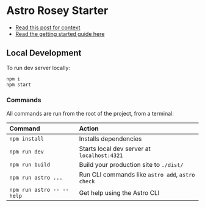 # Astro Rosey Starter

- [Read this post for context](https://cloudcannon.com/blog/managing-multilingual-content-in-cloudcannon/)
- [Read the getting started guide here](https://rad-turnip.cloudvent.net/docs/#option-2-a-staging-to-production-workflow)

## Local Development

To run dev server locally:

```bash
npm i
npm start
```

### Commands

All commands are run from the root of the project, from a terminal:

| Command                   | Action                                           |
| :------------------------ | :----------------------------------------------- |
| `npm install`             | Installs dependencies                            |
| `npm run dev`             | Starts local dev server at `localhost:4321`      |
| `npm run build`           | Build your production site to `./dist/`          |
| `npm run astro ...`       | Run CLI commands like `astro add`, `astro check` |
| `npm run astro -- --help` | Get help using the Astro CLI                     |